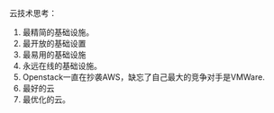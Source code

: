 云技术思考：

1. 最精简的基础设施。
2. 最开放的基础设置
3. 最易用的基础设施
4. 永远在线的基础设施。
5. Openstack一直在抄袭AWS，缺忘了自己最大的竞争对手是VMWare.
6. 最好的云
7. 最优化的云。

